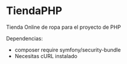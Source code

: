 # TiendaPHP
Tienda Online de ropa para el proyecto de PHP

Dependencias:
- composer require symfony/security-bundle
- Necesitas cURL instalado

